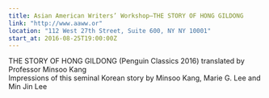 ```yaml
---
title: Asian American Writers’ Workshop—THE STORY OF HONG GILDONG
link: "http://www.aaww.or"
location: "112 West 27th Street, Suite 600, NY NY 10001"
start_at: 2016-08-25T19:00:00Z 
---
```

THE STORY OF HONG GILDONG (Penguin Classics 2016) translated by Professor Minsoo Kang   
Impressions of this seminal Korean story by Minsoo Kang, Marie G. Lee and Min Jin Lee





